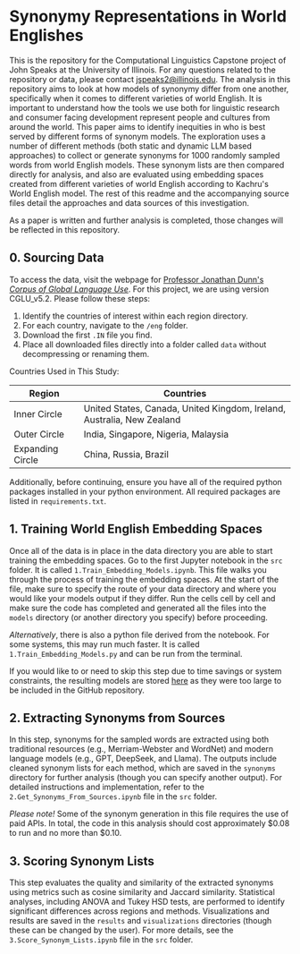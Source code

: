 # Synonymy Representations in World Englishes

This is the repository for the Computational Linguistics Capstone project of John Speaks at the University of Illinois. For any questions related to the repository or data, please contact [jspeaks2@illinois.edu](mailto:jspeaks2@illinois.edu). The analysis in this repository aims to look at how models of synonymy differ from one another, specifically when it comes to different varieties of world English. It is important to understand how the tools we use both for linguistic research and consumer facing development represent people and cultures from around the world. This paper aims to identify inequities in who is best served by different forms of synonym models. The exploration uses a number of different methods (both static and dynamic LLM based approaches) to collect or generate synonyms for 1000 randomly sampled words from world English models. These synonym lists are then compared directly for analysis, and also are evaluated using embedding spaces created from different varieties of world English according to Kachru's World English model. The rest of this readme and the accompanying source files detail the approaches and data sources of this investigation.

As a paper is written and further analysis is completed, those changes will be reflected in this repository.

## 0. Sourcing Data

To access the data, visit the webpage for [Professor Jonathan Dunn's *Corpus of Global Language Use*](https://publicdata.canterbury.ac.nz/Research/Geocorpus/). For this project, we are using version CGLU_v5.2. Please follow these steps:

1. Identify the countries of interest within each region directory.
2. For each country, navigate to the `/eng` folder.
3. Download the first `.IN` file you find.
4. Place all downloaded files directly into a folder called `data` without decompressing or renaming them.

Countries Used in This Study:

| Region | Countries |
| --- | --- |
| Inner Circle | United States, Canada, United Kingdom, Ireland, Australia, New Zealand |
| Outer Circle | India, Singapore, Nigeria, Malaysia |
| Expanding Circle | China, Russia, Brazil |

Additionally, before continuing, ensure you have all of the required python packages installed in your python environment. All required packages are listed in `requirements.txt`.

## 1. Training World English Embedding Spaces

Once all of the data is in place in the data directory you are able to start training the embedding spaces. Go to the first Jupyter notebook in the `src` folder. It is called `1.Train_Embedding_Models.ipynb`. This file walks you through the process of training the embedding spaces. At the start of the file, make sure to specify the route of your data directory and where you would like your models output if they differ. Run the cells cell by cell and make sure the code has completed and generated all the files into the `models` directory (or another directory you specify) before proceeding.

*Alternatively*, there is also a python file derived from the notebook. For some systems, this may run much faster. It is called `1.Train_Embedding_Models.py` and can be run from the terminal.

If you would like to or need to skip this step due to time savings or system constraints, the resulting models are stored [here](https://uofi.box.com/s/wql380ut9op44ns83eal4anrwkzp580n) as they were too large to be included in the GitHub repository.

## 2. Extracting Synonyms from Sources

In this step, synonyms for the sampled words are extracted using both traditional resources (e.g., Merriam-Webster and WordNet) and modern language models (e.g., GPT, DeepSeek, and Llama). The outputs include cleaned synonym lists for each method, which are saved in the `synonyms` directory for further analysis (though you can specify another output). For detailed instructions and implementation, refer to the `2.Get_Synonyms_From_Sources.ipynb` file in the `src` folder.

*Please note!* Some of the synonym generation in this file requires the use of paid APIs. In total, the code in this analysis should cost approximately $0.08 to run and no more than $0.10.

## 3. Scoring Synonym Lists

This step evaluates the quality and similarity of the extracted synonyms using metrics such as cosine similarity and Jaccard similarity. Statistical analyses, including ANOVA and Tukey HSD tests, are performed to identify significant differences across regions and methods. Visualizations and results are saved in the `results` and `visualizations` directories (though these can be changed by the user). For more details, see the `3.Score_Synonym_Lists.ipynb` file in the `src` folder.
